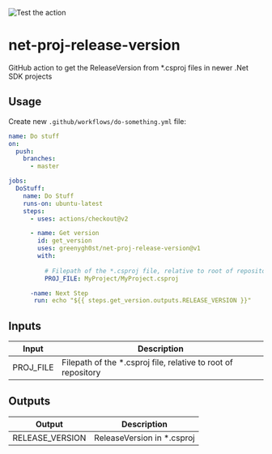 ![Test the action](https://github.com/jasondavis303/net-sdk-proj-file-version/workflows/Test%20the%20action/badge.svg)

# net-proj-release-version
GitHub action to get the ReleaseVersion from *.csproj files in newer .Net SDK projects

## Usage
Create new `.github/workflows/do-something.yml` file:

```yml
name: Do stuff
on:
  push:
    branches:
      - master

jobs:
  DoStuff:
    name: Do Stuff
    runs-on: ubuntu-latest
    steps:
      - uses: actions/checkout@v2

      - name: Get version
        id: get_version
        uses: greenygh0st/net-proj-release-version@v1
        with:
          
          # Filepath of the *.csproj file, relative to root of repository
          PROJ_FILE: MyProject/MyProject.csproj

      -name: Next Step
       run: echo "${{ steps.get_version.outputs.RELEASE_VERSION }}"
```

## Inputs

Input | Description
--- | ---
PROJ_FILE | Filepath of the *.csproj file, relative to root of repository

## Outputs

Output | Description
--- | ---
RELEASE_VERSION | ReleaseVersion in *.csproj
